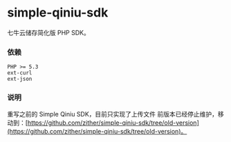 simple-qiniu-sdk
================

七牛云储存简化版 PHP SDK。

### 依赖

    PHP >= 5.3
    ext-curl
    ext-json

### 说明
    
重写之前的 Simple Qiniu SDK，目前只实现了上传文件
前版本已经停止维护，移动到：[https://github.com/zither/simple-qiniu-sdk/tree/old-version](https://github.com/zither/simple-qiniu-sdk/tree/old-version)。
